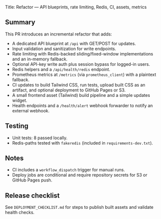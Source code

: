 Title: Refactor — API blueprints, rate limiting, Redis, CI, assets, metrics

Summary
-------
This PR introduces an incremental refactor that adds:

- A dedicated API blueprint at `/api` with GET/POST for updates.
- Input validation and sanitization for write endpoints.
- Rate limiting with Redis-backed sliding/fixed-window implementations and an in-memory fallback.
- Optional API-key write auth plus session bypass for logged-in users.
- Redis helpers and a `/api/health/redis` endpoint.
- Prometheus metrics at `/metrics` (via `prometheus_client`) with a plaintext fallback.
- CI updates to build Tailwind CSS, run tests, upload built CSS as an artifact, and optional deployment to GitHub Pages or S3.
- A small frontend asset (Tailwind) build pipeline and a simple updates widget.
- Health endpoints and a `/health/alert` webhook forwarder to notify an external webhook.

Testing
-------
- Unit tests: 8 passed locally.
- Redis-paths tested with `fakeredis` (included in `requirements-dev.txt`).

Notes
-----
- CI includes a `workflow_dispatch` trigger for manual runs.
- Deploy jobs are conditional and require repository secrets for S3 or GitHub Pages push.

Release checklist
-----------------
See `DEPLOYMENT_CHECKLIST.md` for steps to publish built assets and validate health checks.
